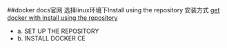 ##docker docs官网 选择linux环境下Install using the repository 安装方式
[get docker with Install using the repository](https://docs.docker.com/install/linux/docker-ce/ubuntu/)

* a. SET UP THE REPOSITORY
* b. INSTALL DOCKER CE


